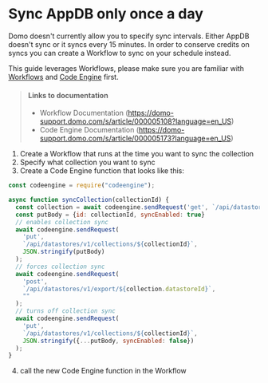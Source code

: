 
# Sync AppDB only once a day

Domo doesn't currently allow you to specify sync intervals. Either AppDB doesn't sync or it syncs every 15 minutes. In order to conserve credits on syncs you can create a Workflow to sync on your schedule instead.

This guide leverages Workflows, please make sure you are familiar with [Workflows](https://domo-support.domo.com/s/article/000005108?language=en_US) and [Code Engine](https://domo-support.domo.com/s/article/000005173?language=en_US) first. 

<!-- theme: info -->
> #### Links to documentation
> - Workflow Documentation (https://domo-support.domo.com/s/article/000005108?language=en_US) 
> - Code Engine Documentation (https://domo-support.domo.com/s/article/000005173?language=en_US)


1. Create a Workflow that runs at the time you want to sync the collection
2. Specify what collection you want to sync
3. Create a Code Engine function that looks like this: 
```js
const codeengine = require("codeengine");

async function syncCollection(collectionId) {
  const collection = await codeengine.sendRequest('get', `/api/datastores/v1/collections/${collectionId}`);
  const putBody = {id: collectionId, syncEnabled: true}
  // enables collection sync
  await codeengine.sendRequest(
    'put',
    `/api/datastores/v1/collections/${collectionId}`,
    JSON.stringify(putBody)
  );
  // forces collection sync
  await codeengine.sendRequest(
    'post',
    `/api/datastores/v1/export/${collection.datastoreId}`,
    ""
  );
  // turns off collection sync
  await codeengine.sendRequest(
    'put',
    `/api/datastores/v1/collections/${collectionId}`,
    JSON.stringify({...putBody, syncEnabled: false})
  );
}
```
4. call the new Code Engine function in the Workflow

